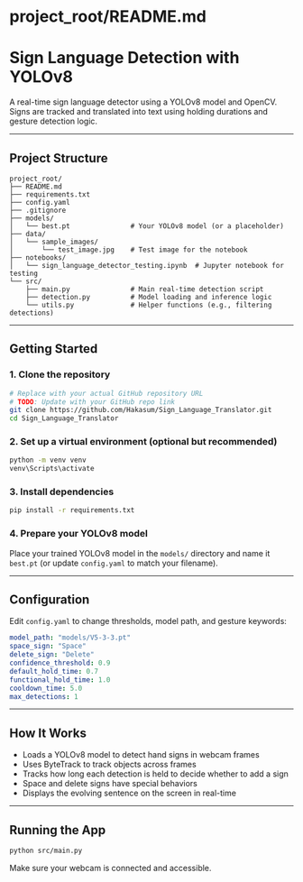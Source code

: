 # project_root/README.md

# Sign Language Detection with YOLOv8

A real-time sign language detector using a YOLOv8 model and OpenCV. Signs are tracked and translated into text using holding durations and gesture detection logic.

---

## Project Structure

```
project_root/
├── README.md
├── requirements.txt
├── config.yaml
├── .gitignore
├── models/
│   └── best.pt               # Your YOLOv8 model (or a placeholder)
├── data/
│   └── sample_images/
│       └── test_image.jpg    # Test image for the notebook
├── notebooks/
│   └── sign_language_detector_testing.ipynb  # Jupyter notebook for testing
└── src/
    ├── main.py               # Main real-time detection script
    ├── detection.py          # Model loading and inference logic
    └── utils.py              # Helper functions (e.g., filtering detections)

```

---

## Getting Started

### 1. Clone the repository
```bash
# Replace with your actual GitHub repository URL
# TODO: Update with your GitHub repo link
git clone https://github.com/Hakasum/Sign_Language_Translator.git
cd Sign_Language_Translator
```

### 2. Set up a virtual environment (optional but recommended)
```bash
python -m venv venv
venv\Scripts\activate
```

### 3. Install dependencies
```bash
pip install -r requirements.txt
```

### 4. Prepare your YOLOv8 model
Place your trained YOLOv8 model in the `models/` directory and name it `best.pt` (or update `config.yaml` to match your filename).

---

## Configuration
Edit `config.yaml` to change thresholds, model path, and gesture keywords:

```yaml
model_path: "models/V5-3-3.pt"
space_sign: "Space"
delete_sign: "Delete"
confidence_threshold: 0.9
default_hold_time: 0.7
functional_hold_time: 1.0
cooldown_time: 5.0
max_detections: 1
```

---

## How It Works
- Loads a YOLOv8 model to detect hand signs in webcam frames
- Uses ByteTrack to track objects across frames
- Tracks how long each detection is held to decide whether to add a sign
- Space and delete signs have special behaviors
- Displays the evolving sentence on the screen in real-time

---

## Running the App
```bash
python src/main.py
```
Make sure your webcam is connected and accessible.

